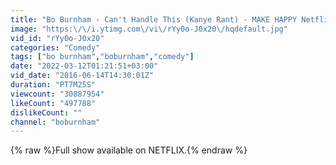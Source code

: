 ```yaml
---
title: "Bo Burnham - Can't Handle This (Kanye Rant) - MAKE HAPPY Netflix [HD]"
image: "https:\/\/i.ytimg.com\/vi\/rYy0o-J0x20\/hqdefault.jpg"
vid_id: "rYy0o-J0x20"
categories: "Comedy"
tags: ["bo burnham","boburnham","comedy"]
date: "2022-03-12T01:21:51+03:00"
vid_date: "2016-06-14T14:30:01Z"
duration: "PT7M25S"
viewcount: "30887954"
likeCount: "497788"
dislikeCount: ""
channel: "boburnham"
---
```

{% raw %}Full show available on NETFLIX.{% endraw %}
